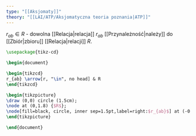 ```yaml
---
type: "[[Aksjomaty]]"
theory: "[[LAI/ATP/Aksjomatyczna teoria poznania|ATP]]"
---
```

$r_{ab} \in R$ - dowolna [[Relacja|relacja]] $r_{ab}$ [[Przynależność|należy]] do [[Zbiór|zbioru]] [[Relacja|relacji]] $R$.
```tikz
\usepackage{tikz-cd}

\begin{document}

\begin{tikzcd}
r_{ab} \arrow[r, "\in", no head] & R
\end{tikzcd}

\begin{tikzpicture}
\draw (0,0) circle (1.5cm);
\node at (0,1.8) {$R$};
\node[fill=black, circle, inner sep=1.5pt,label=right:$r_{ab}$] at (-0.5,0) {};
\end{tikzpicture}

\end{document}
```

